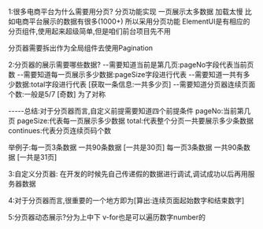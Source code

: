 1:很多电商平台为什么需要用分页?
分页功能实现
一页展示太多数据 加载太慢    比如电商平台展示的数据有很多(1000+) 所以采用分页功能
ElementUI是有相应的分页组件,使用起来超级简单,但是咱们前台项目先不用

分页器需要拆出作为全局组件去使用Pagination

2:分页器的展示需要哪些数据?
--需要知道当前是第几页:pageNo字段代表当前页数
--需要知道每一页展示多少数据:pageSize字段进行代表
--需要知道一共有多少数据:total字段进行代表  [获取一条信息:一共多少页]
--需要知道分页器连续页面个数:一般是5/7 [奇数]  为了对称

-----总结:对于分页器而言,自定义前提需要知道四个前提条件
pageNo:当前第几页
pageSize:代表每一页展示多少数据
total:代表整个分页一共要展示多少条数据
continues:代表分页连续页码个数


举例子:每一页3条数据  一共90条数据  [一共是30页]
    每一页3条数据  一共90条数据  [一共是31页]

3:自定义分页器: 在开发的时候先自己传递假的数据进行调试,调试成功以后再用服务器数据

4:对于分页器而言,很重要的一个地方即为[算出:连续页面起始数字和结束数字]

5:分页器动态展示?分为上中下
v-for也是可以遍历数字number的